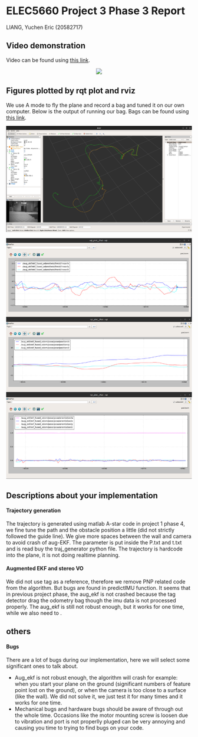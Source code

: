 # ELEC5660 Project 3 Phase 3 Report
LIANG, Yuchen Eric (20582717)

## Video demonstration

Video can be found using [this link](https://hkustconnect-my.sharepoint.com/:v:/g/personal/yliangbk_connect_ust_hk/ES41RdWWiD1BrLjjaX8qIqMBo2O5OA5zVYy_ylGkNCdoaA?e=7Uh2Lu).
<p align="center">
<img src="./assets;/../assets/HKUST_ELEC5660_2023_GP6.gif">
</p>

## Figures plotted by rqt plot and rviz
We use A mode to fly the plane and record a bag and tuned it on our own computer. Below is the output of running our bag. Bags can be found using [this link](https://hkustconnect-my.sharepoint.com/:f:/g/personal/yliangbk_connect_ust_hk/EtrhAOyz79tHjMCFhGcVOSQBaDIjO6kzQLXoFScIGchzCQ?e=PYoyM6).


<p align="center">
<img src="./assets/P3p3-rviz.png" alt= “” width="700">
</p>
<p align="center">
<img src="./assets/P3p3-rqtplot.png" alt= “” width="550">
</p>


## Descriptions about your implementation
#### Trajectory generation
The trajectory is generated using matlab A-star code in project 1 phase 4, we fine tune the path and the obstacle position a little (did not strictly followed the guide line). We give more spaces between the wall and camera to avoid crash of aug-EKF. The parameter is put inside the P.txt and t.txt and is read buy the traj_generator python file. The trajectory is hardcode into the plane, it is not doing realtime planning.

#### Augmented EKF and stereo VO
We did not use tag as a reference, therefore we remove PNP related code from the algorithm. But bugs are found in predictIMU function. It seems that in previous project phase, the aug_ekf is not crashed because the tag detector drag the odometry bag though the imu data is not processed properly. The aug_ekf is still not robust enough, but it works for one time, while we also need to . 

## others
#### Bugs
There are a lot of bugs during our implementation, here we will select some significant ones to talk about.
- Aug_ekf is not robust enough, the algorithm will crash for example: when you start your plane on the ground (significant numbers of feature point lost on the ground), or when the camera is too close to a surface (like the wall). We did not solve it, we just test it for many times and it works for one time.
- Mechanical bugs and hardware bugs should be aware of through out the whole time. Occasions like the motor mounting screw is loosen due to vibration and port is not properlly pluged can be very annoying and causing you time to trying to find bugs on your code. 


